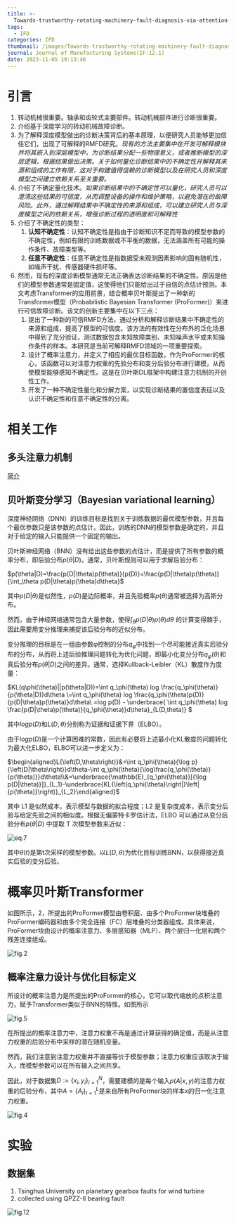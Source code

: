 ```yaml
---
title: >-
  Towards-trustworthy-rotating-machinery-fault-diagnosis-via-attention-uncertainty-in-transformer
tags:
  - IFD
categories: IFD
thumbnail: /images/Towards-trustworthy-rotating-machinery-fault-diagnosis-via-attention-uncertainty-in-transformer/fig.2.png
journal: Journal of Manufacturing Systems(IF:12.1)
date: 2023-11-05 19:13:46
---
```


# 引言

1. 转动机械很重要。轴承和齿轮式主要部件。转动机械部件进行诊断很重要。
2. 介绍基于深度学习的转动机械故障诊断。
3. 为了解释深度模型做出的诊断决策背后的基本原理，以便研究人员能够更加信任它们，出现了可解释的RMFD研究。*现有的方法主要集中在开发可解释模块并将其嵌入到深层模型中，为诊断结果分配一些物理意义，或者推断模型的深层逻辑，根据结果做出决策。关于如何量化诊断结果中的不确定性并解释其来源和组成的工作有限，这对于构建值得信赖的诊断模型以及在研究人员和深度模型之间建立依赖关系至关重要。*
4. 介绍了不确定量化技术。*如果诊断结果中的不确定性可以量化，研究人员可以澄清这些结果的可信度，从而调整设备的操作和维护策略，以避免潜在的故障风险。此外，通过解释结果中不确定性的来源和组成，可以建立研究人员与深度模型之间的依赖关系，增强诊断过程的透明度和可解释性*
5. 介绍了不确定性的类型：
   1. **认知不确定性**：认知不确定性是指由于诊断知识不足而导致的模型参数的不确定性，例如有限的训练数据或不平衡的数据，无法涵盖所有可能的操作条件、故障类型等。
   2. **任意不确定性**：任意不确定性是指数据受未观测因素影响的固有随机性，如噪声干扰、传感器硬件损坏等。
6. 然而，现有的深度诊断模型通常无法正确表达诊断结果的不确定性。原因是他们的模型参数通常是固定值，这使得他们只能给出过于自信的点估计预测。本文考虑Transformer的应用前景，结合概率贝叶斯提出了一种新的Transformer模型（Probabilistic Bayesian Transformer (ProFormer)）来进行可信故障诊断。该文的创新主要集中在以下三点：
   1.  提出了一种新的可信RMFD方法，通过分析和解释诊断结果中不确定性的来源和组成，提高了模型的可信度。该方法的有效性在分布外的泛化场景中得到了充分验证，测试数据包含未知故障类别、未知噪声水平或未知操作条件的样本。本研究是当前可解释RMFD领域的一项重要探索。
   2. 设计了概率注意力，并定义了相应的最优目标函数，作为ProFormer的核心，该函数可以对注意力权重的先验分布和变分后验分布进行建模，从而使模型能够感知不确定性。这是在贝叶斯DL框架中构建注意力机制的开创性工作。 
   3. 开发了一种不确定性量化和分解方案，以实现诊断结果的置信度表征以及认识不确定性和任意不确定性的分离。

# 相关工作

## 多头注意力机制

[简介](https://zhuanlan.zhihu.com/p/109983672)

## 贝叶斯变分学习（Bayesian variational learning）

深度神经网络（DNN）的训练目标是找到关于训练数据的最优模型参数，并且每个最优参数只是该参数的点估计。因此，训练的DNN的模型参数是确定的，并且对于给定的输入只能提供一个固定的输出。

贝叶斯神经网络（BNN）没有给出这些参数的点估计，而是提供了所有参数的概率分布，即后验分布$p(θ|D)$。通常，贝叶斯规则可以用于求解后验分布：

$p(\theta|D)=\frac{p(D|\theta)p(\theta)}{p(D)}=\frac{p(D|\theta)p(\theta)}{\int_\theta p(D|\theta)p(\theta)d\theta}$

其中$p(D|θ)$是似然性，$p(D)$是边际概率，并且先验概率$p(θ)$通常被选择为高斯分布。

然而，由于神经网络通常包含大量参数，使得$∫_θp(D|θ)p(θ)dθ$ 的计算变得棘手，因此需要用变分推理来捕捉该后验分布的近似分布。

变分推理的目标是在一组由参数φ控制的分布$q_φ$中找到一个尽可能接近真实后验分布的分布，从而将上述后验推理问题转化为优化问题，即最小化变分分布$q_φ(θ)$和真后验分布$p(θ|D)$之间的差异。通常，选择Kullback-Leibler（KL）散度作为度量：

$KL(q\phi(\theta)||p(\theta|D))=\int q_\phi(\theta) log \frac{q_\phi(\theta)}{p(\theta|D)}d\theta \\=\int q_\phi(\theta) log \frac{q_\phi(\theta)p(D)}{p(D|\theta)p(\theta)}d\theta\\ =log p(D) - \underbrace{ \int q_\phi(\theta) log \frac{p(D|\theta)p(\theta)}{q_\phi(\theta)}d\theta}_{L(D,theta)} $

其中$log p(D)$和$L(D,θ)$分别称为证据和证据下界（ELBO）。

由于$log p(D)$是一个计算困难的常数，因此有必要将上述最小化KL散度的问题转化为最大化ELBO，ELBO可以进一步定义为：

$\begin{aligned}L{\left(D,\theta\right)}&=\int q_\phi(\theta){\log p}{\left(D|\theta\right)}d\theta-\int q_\phi(\theta){\log\frac{q_\phi(\theta)}{p(\theta)}}d\theta\\&=\underbrace{\mathbb{E}_{q_\phi(\theta)}[{\log p(D|\theta)}]}_{L_1}-\underbrace{KL{\left(q_\phi(\theta)\right|}\left|{p(\theta)}\right)}_{L_2}\end{aligned}$

其中 L1 是似然成本，表示模型与数据的拟合程度；L2 是复杂度成本，表示变分后验与给定先验之间的相似度。根据无偏蒙特卡罗估计法，ELBO 可以通过从变分后验分布$p(θ|D)$ 中提取 T 次模型参数来近似：

![eq.7](/images/Towards-trustworthy-rotating-machinery-fault-diagnosis-via-attention-uncertainty-in-transformer/eq.7.png)

其中$θ(t)$是第t次采样的模型参数。以$L(D,θ)$为优化目标训练BNN，以获得接近真实后验的变分后验。



# 概率贝叶斯Transformer

如图所示，2，所提出的ProFormer模型由卷积层、由多个ProFormer块堆叠的ProFormer编码器和由多个完全连接（FC）层堆叠的分类器组成。具体来说，ProFormer块由设计的概率注意力、多层感知器（MLP）、两个层归一化层和两个残差连接组成。

![fig.2](/images/Towards-trustworthy-rotating-machinery-fault-diagnosis-via-attention-uncertainty-in-transformer/fig.2.png)



## 概率注意力设计与优化目标定义

所设计的概率注意力是所提出的ProFormer的核心，它可以取代缩放的点积注意力，赋予Transformer类似于BNN的特性。如图所示

![fig.5](/images/Towards-trustworthy-rotating-machinery-fault-diagnosis-via-attention-uncertainty-in-transformer/fig.5.png)

在所提出的概率注意力中，注意力权重不再是通过计算获得的确定值，而是从注意力权重的后验分布中采样的潜在随机变量。

然而，我们注意到注意力权重并不直接等价于模型参数；注意力权重应该取决于输入，而模型参数可以在所有输入之间共享。

因此，对于数据集$D:=\{x_i,y_i\}^N_{i=1}$，需要建模的是每个输入$p(A|x,y)$的注意力权重的后验分布，其中$A=\{A_l\}_{l=1}^L$是来自所有ProFormer块的样本x的归一化注意力权重。

![fig.4](/images/Towards-trustworthy-rotating-machinery-fault-diagnosis-via-attention-uncertainty-in-transformer/fig.4.png)

# 实验



## 数据集

1. Tsinghua University on planetary gearbox faults for wind turbine
2. collected using QPZZ-II bearing fault

![fig.12](/images/Towards-trustworthy-rotating-machinery-fault-diagnosis-via-attention-uncertainty-in-transformer/fig.12.png)
